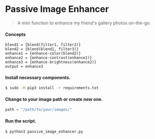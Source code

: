# Passive Image Enhancer

> A mini function to enhance my friend's gallery photos on-the-go.

#### Concepts

```text
blend1 = {blend(filter1, filter2)}
blend2 = {blend(blend1, filter3)}
enhance1 = {enhance-color(blend2)}
enhance2 = {enhance-contrast(enhance1)}
enhance3 = {enhance-brightness(enhance2)}
output = enhance3
```

#### Install necessary components.

```bash
$ sudo -H pip3 install -r requirements.txt
```

#### Change to your image path or create new one.

```python
path = "/path/to/your/images/"
```

#### Run the script.

```bash
$ python3 passive_image_enhancer.py
```
